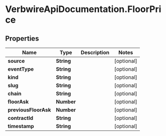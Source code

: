 # VerbwireApiDocumentation.FloorPrice

## Properties
Name | Type | Description | Notes
------------ | ------------- | ------------- | -------------
**source** | **String** |  | [optional] 
**eventType** | **String** |  | [optional] 
**kind** | **String** |  | [optional] 
**slug** | **String** |  | [optional] 
**chain** | **String** |  | [optional] 
**floorAsk** | **Number** |  | [optional] 
**previousFloorAsk** | **Number** |  | [optional] 
**contractId** | **String** |  | [optional] 
**timestamp** | **String** |  | [optional] 
